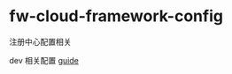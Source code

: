 # fw-cloud-framework-config
注册中心配置相关

dev 相关配置 [guide](https://github.com/liuweijw/fw-cloud-framework-config/tree/dev)
